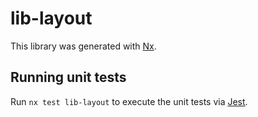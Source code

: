 # lib-layout

This library was generated with [Nx](https://nx.dev).

## Running unit tests

Run `nx test lib-layout` to execute the unit tests via [Jest](https://jestjs.io).
